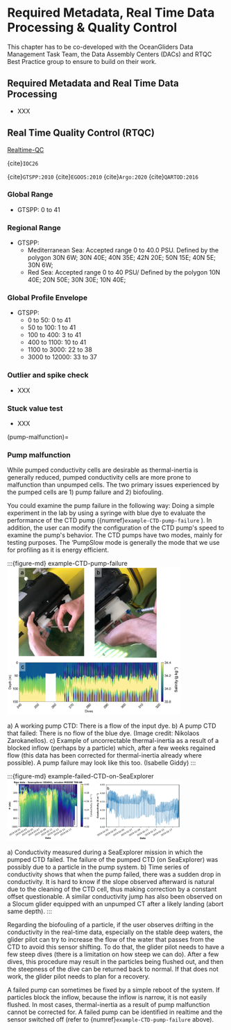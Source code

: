 # Required Metadata, Real Time Data Processing & Quality Control

This chapter has to be co-developed with the OceanGliders Data Management Task Team, the Data Assembly Centers (DACs) and RTQC Best Practice group to ensure to build on their work.

## Required Metadata and Real Time Data Processing
- XXX 

## Real Time Quality Control (RTQC)


[Realtime-QC](https://github.com/OceanGlidersCommunity/Realtime-QC)

{cite}`IOC26`

{cite}`GTSPP:2010`
{cite}`EGOOS:2010`
{cite}`Argo:2020`
{cite}`QARTOD:2016`




### Global Range

- GTSPP: 0 to 41

### Regional Range

- GTSPP:
  - Mediterranean Sea: Accepted range 0 to 40.0 PSU. Defined by the polygon
    30N 6W; 30N 40E; 40N 35E; 42N 20E; 50N 15E; 40N 5E; 30N 6W;
  - Red Sea: Accepted range 0 to 40 PSU/ Defined by the polygon 10N 40E;
    20N 50E; 30N 30E; 10N 40E;

### Global Profile Envelope

- GTSPP:
  - 0 to 50: 0 to 41
  - 50 to 100: 1 to 41
  - 100 to 400: 3 to 41
  - 400 to 1100: 10 to 41
  - 1100 to 3000: 22 to 38
  - 3000 to 12000: 33 to 37

### Outlier and spike check
- XXX

### Stuck value test
- XXX

(pump-malfunction)=
### Pump malfunction

While pumped conductivity cells are desirable as thermal-inertia is generally reduced, pumped conductivity cells are more prone to malfunction than unpumped cells. The two primary issues experienced by the pumped cells are 1) pump failure and 2) biofouling. 

You could examine the pump failure in the following way: Doing a simple experiment in the lab by using a syringe with blue dye to evaluate the performance of the CTD pump ({numref}`example-CTD-pump-failure` ). In addition, the user can modify the configuration of the CTD pump's speed to examine the pump's behavior. The CTD pumps have two modes, mainly for testing purposes. The ‘PumpSlow mode is generally the mode that we use for profiling as it is energy efficient. 

:::{figure-md} example-CTD-pump-failure
<img src="/images/zarokanellos_Giddy_biofouling.png" alt="CTD pump failure 01" class="bg-primary mb-1" width="400px">

a) A working pump CTD: There is a flow of the input dye. b) A pump CTD that failed: There is no flow of the blue dye. (Image credit: Nikolaos Zarokanellos). c) Example of uncorrectable thermal-inertia as a result of a blocked inflow (perhaps by a particle) which, after a few weeks regained flow (this data has been corrected for thermal-inertia already where possible). A pump failure may look like this too. (Isabelle Giddy)
:::

:::{figure-md} example-failed-CTD-on-SeaExplorer
<img src="/images/anthony_pump_blockage.png" alt="CTD pump failure 02" class="bg-primary mb-1" width="400px">

a) Conductivity measured during a SeaExplorer mission in which the pumped CTD failed. The failure of the pumped CTD (on SeaExplorer) was possibly due to a particle in the pump system. b) Time series of conductivity shows that when the pump failed, there was a sudden drop in conductivity. It is hard to know if the slope observed afterward is natural due to the cleaning of the CTD cell, thus making correction by a constant offset questionable. A similar conductivity jump has also been observed on a Slocum glider equipped with an unpumped CT after a likely landing (abort same depth).
:::

Regarding the biofouling of a particle, if the user observes drifting in the conductivity in the real-time data, especially on the stable deep waters, the glider pilot can try to increase the flow of the water that passes from the CTD to avoid this sensor shifting. To do that, the glider pilot needs to have a few steep dives (there is a limitation on how steep we can do). After a few dives, this procedure may result in the particles being flushed out, and then the steepness of the dive can be returned back to normal. If that does not work, the glider pilot needs to plan for a recovery.

A failed pump can sometimes be fixed by a simple reboot of the system. If particles block the inflow, because the inflow is narrow, it is not easily flushed. In most cases, thermal-inertia as a result of pump malfunction cannot be corrected for. A failed pump can be identified in realtime and the sensor switched off (refer to {numref}`example-CTD-pump-failure` above).

